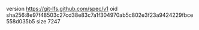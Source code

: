 version https://git-lfs.github.com/spec/v1
oid sha256:8e97f48503c27cd38e83c7a1f304970ab5c802e3f23a9424229fbce558d035b5
size 7247
